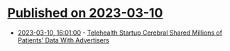 # [Published on 2023-03-10](index.md)

* [2023-03-10, 16:01:00](https://yro.slashdot.org/story/23/03/10/161235/telehealth-startup-cerebral-shared-millions-of-patients-data-with-advertisers?utm_source=rss1.0mainlinkanon&utm_medium=feed) - [Telehealth Startup Cerebral Shared Millions of Patients' Data With Advertisers](https://yro.slashdot.org/story/23/03/10/161235/telehealth-startup-cerebral-shared-millions-of-patients-data-with-advertisers?utm_source=rss1.0mainlinkanon&utm_medium=feed)
